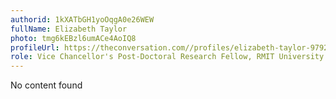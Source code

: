 ```yaml
---
authorid: 1kXATbGH1yoOqgA0e26WEW
fullName: Elizabeth Taylor
photo: tmg6kEBzl6umACe4AoIQ8
profileUrl: https://theconversation.com//profiles/elizabeth-taylor-97922
role: Vice Chancellor's Post-Doctoral Research Fellow, RMIT University
---
```

No content found